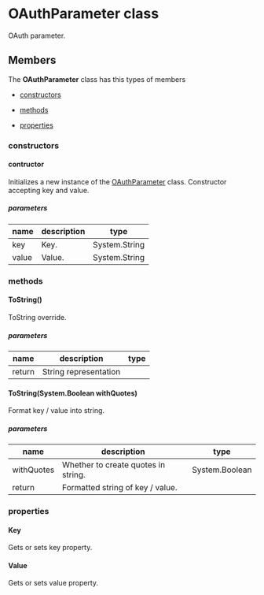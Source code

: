 
# OAuthParameter class

OAuth parameter.

## Members

The **OAuthParameter** class has this types of members

* [constructors](#constructors)

* [methods](#methods)

* [properties](#properties)

### constructors

#### contructor

Initializes a new instance of the [OAuthParameter](Microsoft_Toolkit_Uwp_Services_OAuth_OAuthParameter.md) class. Constructor accepting key and value.

##### parameters



| name | description | type || --- | --- | --- || key | Key. | System.String || value | Value. | System.String |
### methods

#### ToString()

ToString override.

##### parameters



| name | description | type || --- | --- | --- || return |String representation |
#### ToString(System.Boolean withQuotes)

Format key / value into string.

##### parameters



| name | description | type || --- | --- | --- || withQuotes | Whether to create quotes in string. | System.Boolean || return |Formatted string of key / value. |
### properties

#### Key

Gets or sets key property.

#### Value

Gets or sets value property.
